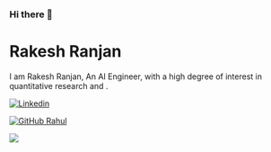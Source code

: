 ### Hi there 👋

# Rakesh Ranjan

I am Rakesh Ranjan, An AI Engineer, with a high degree of interest in quantitative  research and .



[![Linkedin](https://img.shields.io/badge/-LinkedIn-222222?style=flat-square&logo=Linkedin&logoColor=white&link=https://www.linkedin.com/in/rakesh-ranjan-143vny430/)](https://www.linkedin.com/in/rakesh-ranjan-143vny430/)

[![GitHub Rahul](https://img.shields.io/github/followers/rakeshvani?label=follow&style=social)](https://github.com/rakeshvani)

<!-- <img src="https://hitcounter.pythonanywhere.com/count/tag.svg?url=https%3A%2F%2Fgithub.com%2Frbhatia46%2Frbhatia46" alt="Hits"> -->

<img src="https://github-readme-stats.vercel.app/api/top-langs/?username=rakeshvani&layout=compact&hide=html" />

<!---
_Last updated: October 2023_
--->

<!--
**rbhatia46/rbhatia46** is a ✨ _special_ ✨ repository because its `README.md` (this file) appears on your GitHub profile.

Here are some ideas to get you started:

- 🔭 I’m currently working on ...
- 🌱 I’m currently learning ...
- 👯 I’m looking to collaborate on ...
- 🤔 I’m looking for help with ...
- 💬 Ask me about ...
- 📫 How to reach me: ...
- 😄 Pronouns: ...
- ⚡ Fun fact: ...
-->



  


